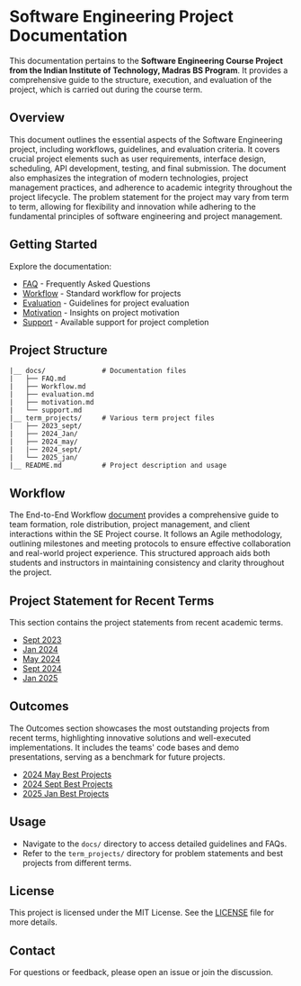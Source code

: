# Software Engineering Project Documentation

This documentation pertains to the **Software Engineering Course Project from the Indian Institute of Technology, Madras BS Program**. It provides a comprehensive guide to the structure, execution, and evaluation of the project, which is carried out during the course term.

## Overview

This document outlines the essential aspects of the Software Engineering project, including workflows, guidelines, and evaluation criteria. It covers crucial project elements such as user requirements, interface design, scheduling, API development, testing, and final submission. The document also emphasizes the integration of modern technologies, project management practices, and adherence to academic integrity throughout the project lifecycle.
The problem statement for the project may vary from term to term, allowing for flexibility and innovation while adhering to the fundamental principles of software engineering and project management.


## Getting Started

Explore the documentation:
   - [FAQ](docs/FAQ.md) - Frequently Asked Questions
   - [Workflow](docs/workflow.md) - Standard workflow for projects
   - [Evaluation](docs/evaluation.md) - Guidelines for project evaluation
   - [Motivation](docs/motivation.md) - Insights on project motivation
   - [Support](docs/support.md) - Available support for project completion

## Project Structure

```
|__ docs/              # Documentation files
|   ├── FAQ.md
|   ├── Workflow.md
|   ├── evaluation.md
|   ├── motivation.md
|   └── support.md
|__ term_projects/     # Various term project files
|   ├── 2023_sept/
|   ├── 2024_Jan/
|   ├── 2024_may/
|   |── 2024_sept/
|   └── 2025_jan/
|__ README.md          # Project description and usage
```

## Workflow
The End-to-End Workflow [document](docs/workflow.md) provides a comprehensive guide to team formation, role distribution, project management, and client interactions within the SE Project course. It follows an Agile methodology, outlining milestones and meeting protocols to ensure effective collaboration and real-world project experience. This structured approach aids both students and instructors in maintaining consistency and clarity throughout the project.


## Project Statement for Recent Terms
This section contains the project statements from recent academic terms.

- [Sept 2023](term_projects/2023_sept/problem_statement.md)
- [Jan 2024](term_projects/2024_Jan/problem_statement.md)
- [May 2024](term_projects/2024_may/problem_statement.md)
- [Sept 2024](term_projects/2024_sept/problem_statement.md)
- [Jan 2025](term_projects/2025_Jan/problem_statement.md)

## Outcomes
The Outcomes section showcases the most outstanding projects from recent terms, highlighting innovative solutions and well-executed implementations. It includes the teams' code bases and demo presentations, serving as a benchmark for future projects.

- [2024 May Best Projects](term_projects/2024_may/best_projects.md)
- [2024 Sept Best Projects](term_projects/2024_sept/best_projects.md) 
- [2025 Jan Best Projects](term_projects/2025_Jan/best_projects.md) 

## Usage

- Navigate to the `docs/` directory to access detailed guidelines and FAQs.
- Refer to the `term_projects/` directory for problem statements and best projects from different terms.


## License

This project is licensed under the MIT License. See the [LICENSE](LICENSE) file for more details.

## Contact

For questions or feedback, please open an issue or join the discussion.
